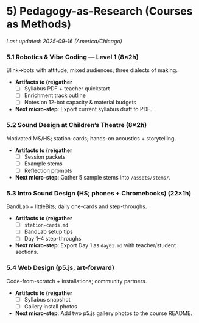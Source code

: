<!-- Filename: 5_Pedagogy_as_Research.md -->
# 5) Pedagogy-as-Research (Courses as Methods)

_Last updated: 2025-09-16 (America/Chicago)_

### 5.1 Robotics & Vibe Coding — Level 1 (8×2h)
Blink→bots with attitude; mixed audiences; three dialects of making.
- **Artifacts to (re)gather**
  - [ ] Syllabus PDF + teacher quickstart
  - [ ] Enrichment track outline
  - [ ] Notes on 12-bot capacity & material budgets
- **Next micro-step**: Export current syllabus draft to PDF.

### 5.2 Sound Design at Children’s Theatre (8×2h)
Motivated MS/HS; station-cards; hands-on acoustics + storytelling.
- **Artifacts to (re)gather**
  - [ ] Session packets
  - [ ] Example stems
  - [ ] Reflection prompts
- **Next micro-step**: Gather 5 sample stems into `/assets/stems/`.

### 5.3 Intro Sound Design (HS; phones + Chromebooks) (22×1h)
BandLab + littleBits; daily one-cards and step-throughs.
- **Artifacts to (re)gather**
  - [ ] `station-cards.md`
  - [ ] BandLab setup tips
  - [ ] Day 1–4 step-throughs
- **Next micro-step**: Export Day 1 as `day01.md` with teacher/student sections.

### 5.4 Web Design (p5.js, art-forward)
Code-from-scratch + installations; community partners.
- **Artifacts to (re)gather**
  - [ ] Syllabus snapshot
  - [ ] Gallery install photos
- **Next micro-step**: Add two p5.js gallery photos to the course README.
